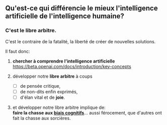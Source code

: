 ## Qu'est-ce qui différencie le mieux l'intelligence artificielle de l'intelligence humaine?
### C'est le libre arbitre.
C'est le contraire de la fatalité, la liberté de créer de nouvelles solutions.

Il faut donc:
1. __chercher à comprendre l'intelligence artificielle__  
   https://beta.openai.com/docs/introduction/key-concepts

2. développer notre __libre arbitre__ à coups
    - [ ] de pensée critique,
    - [ ] de non-dits enfin exprimés,
    - [ ] d'élan vital et de __joie__.

3. et développer notre libre arbitre implique de:  
__faire la chasse aux [biais cognitifs](https://fr.wikipedia.org/wiki/Biais_cognitif#/media/Fichier:The_Cognitive_Bias_Codex_(French)_-_John_Manoogian_III_(jm3).svg)__... aussi férocement, que d'autres ont fait la chasse aux sorcières.  

